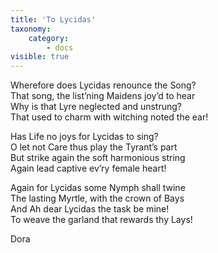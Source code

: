 ```yaml
---
title: 'To Lycidas'
taxonomy:
    category:
        - docs
visible: true
---
```


Wherefore does Lycidas renounce the Song?  
That song, the list’ning Maidens joy’d to hear  
Why is that Lyre neglected and unstrung?  
<span data-tippy="Which" class="green">That</span> used to charm with witching noted the ear!  
  
Has Life no joys for Lycidas to sing?  
O let not Care thus play the Tyrant’s part  
But strike again the soft harmonious string  
Again lead captive ev’ry female heart!  
  
Again for Lycidas some Nymph shall twine  
The lasting Myrtle, with the crown of Bays  
And Ah dear Lycidas the task be mine!  
To weave the garland that rewards thy Lays!  
  
Dora